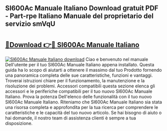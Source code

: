 ## Sl600Ac Manuale Italiano Download gratuit PDF - Part-rpe Italiano Manuale del proprietario del servizio smVqU

# <h2><a href="http://dfdp2y.blite.top/?on=Sl600Ac+Manuale+Italiano">🔗Download 👉🔴 Sl600Ac Manuale Italiano</a></h2>

[![Sl600Ac Manuale Italiano download](https://i.imgur.com/lujVjoI.png)](http://dfdp2y.blite.top/?on=Sl600Ac+Manuale+Italiano)
Ciao e benvenuto nel manuale Dell'utente per il tuo Sl600Ac Manuale Italiano appena installato. Questa guida ha lo scopo di aiutarti a ottenere il massimo dal tuo Prodotto fornendo una panoramica completa delle sue caratteristiche, funzioni e vantaggi. Troverai istruzioni chiare per il funzionamento, la manutenzione e la risoluzione dei problemi. Accessori compatibili questa sezione elenca gli accessori e le periferiche compatibili per il tuo nuovo Sl600Ac Manuale Italiano. Prova la potenza Dell'elenco delle funzionalità con il tuo nuovo Sl600Ac Manuale Italiano. Riteniamo che Sl600Ac Manuale Italiano sia stata una risorsa completa e approfondita per la tua ricerca per comprendere le caratteristiche e le capacità del tuo nuovo articolo. Se hai bisogno di aiuto o hai domande, il nostro team di assistenza clienti è sempre a tua disposizione.
